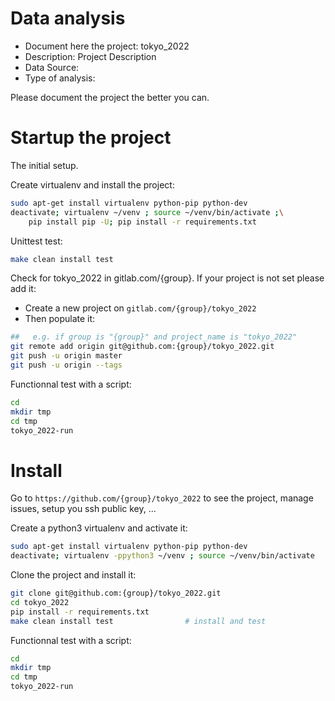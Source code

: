# Data analysis
- Document here the project: tokyo_2022
- Description: Project Description
- Data Source:
- Type of analysis:

Please document the project the better you can.

# Startup the project

The initial setup.

Create virtualenv and install the project:
```bash
sudo apt-get install virtualenv python-pip python-dev
deactivate; virtualenv ~/venv ; source ~/venv/bin/activate ;\
    pip install pip -U; pip install -r requirements.txt
```

Unittest test:
```bash
make clean install test
```

Check for tokyo_2022 in gitlab.com/{group}.
If your project is not set please add it:

- Create a new project on `gitlab.com/{group}/tokyo_2022`
- Then populate it:

```bash
##   e.g. if group is "{group}" and project_name is "tokyo_2022"
git remote add origin git@github.com:{group}/tokyo_2022.git
git push -u origin master
git push -u origin --tags
```

Functionnal test with a script:

```bash
cd
mkdir tmp
cd tmp
tokyo_2022-run
```

# Install

Go to `https://github.com/{group}/tokyo_2022` to see the project, manage issues,
setup you ssh public key, ...

Create a python3 virtualenv and activate it:

```bash
sudo apt-get install virtualenv python-pip python-dev
deactivate; virtualenv -ppython3 ~/venv ; source ~/venv/bin/activate
```

Clone the project and install it:

```bash
git clone git@github.com:{group}/tokyo_2022.git
cd tokyo_2022
pip install -r requirements.txt
make clean install test                # install and test
```
Functionnal test with a script:

```bash
cd
mkdir tmp
cd tmp
tokyo_2022-run
```
